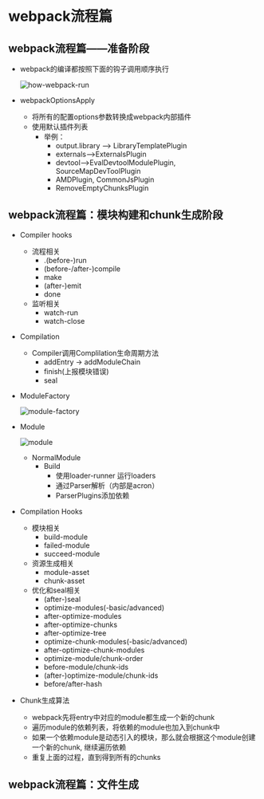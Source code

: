 # webpack流程篇

## webpack流程篇——准备阶段

- webpack的编译都按照下面的钩子调用顺序执行

  ![how-webpack-run](D:\personal\material\personal-note\webpack\mdnotes\images\how-webpack-run.jpg)

- webpackOptionsApply
  - 将所有的配置options参数转换成webpack内部插件
  - 使用默认插件列表
    - 举例：
      - output.library ——> LibraryTemplatePlugin
      - externals——>ExternalsPlugin
      - devtool——>EvalDevtoolModulePlugin, SourceMapDevToolPlugin
      - AMDPlugin, CommonJsPlugin
      - RemoveEmptyChunksPlugin

## webpack流程篇：模块构建和chunk生成阶段

- Compiler hooks

  - 流程相关
    - .(before-)run
    - (before-/after-)compile
    - make
    - (after-)emit
    - done
  - 监听相关
    - watch-run
    - watch-close

- Compilation

  - Compiler调用Complilation生命周期方法
    - addEntry -> addModuleChain
    - finish(上报模块错误)
    - seal

- ModuleFactory

  ![module-factory](D:\personal\material\personal-note\webpack\mdnotes\images\module-factory.jpg)

- Module

  ![module](D:\personal\material\personal-note\webpack\mdnotes\images\module.jpg)

  - NormalModule
    - Build
      - 使用loader-runner 运行loaders
      - 通过Parser解析（内部是acron）
      - ParserPlugins添加依赖

- Compilation Hooks

  - 模块相关
    - build-module
    - failed-module
    - succeed-module
  - 资源生成相关
    - module-asset
    - chunk-asset
  - 优化和seal相关
    - (after-)seal
    - optimize-modules(-basic/advanced)
    - after-optimize-modules
    - after-optimize-chunks
    - after-optimize-tree
    - optimize-chunk-modules(-basic/advanced)
    - after-optimize-chunk-modules
    - optimize-module/chunk-order
    - before-module/chunk-ids
    - (after-)optimize-module/chunk-ids
    - before/after-hash

- Chunk生成算法

  - webpack先将entry中对应的module都生成一个新的chunk
  - 遍历module的依赖列表，将依赖的module也加入到chunk中
  - 如果一个依赖module是动态引入的模块，那么就会根据这个module创建一个新的chunk, 继续遍历依赖
  - 重复上面的过程，直到得到所有的chunks

## webpack流程篇：文件生成

